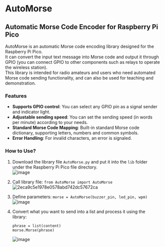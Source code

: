 # AutoMorse  
## Automatic Morse Code Encoder for Raspberry Pi Pico  

AutoMorse is an automatic Morse code encoding library designed for the Raspberry Pi Pico.  
It can convert the input text message into Morse code and output it through GPIO (you can connect GPIO to other components such as relays to operate the wireless station).  
This library is intended for radio amateurs and users who need automated Morse code sending functionality, and can also be used for teaching and demonstration.

### Features
- **Supports GPIO control**: You can select any GPIO pin as a signal sender and indicator light.
- **Adjustable sending speed**: You can set the sending speed (in words per minute) according to your needs.
- **Standard Morse Code Mapping**: Built-in standard Morse code dictionary, supporting letters, numbers and common symbols.
- **Error Handling**: For invalid characters, an error is signaled.

### How to Use?
1. Download the library file `AutoMorse.py` and put it into the `lib` folder under the Raspberry Pi Pico file directory.  
![image](https://github.com/HKEMS-STMO/Fully-automatic-Morse-coder/assets/118874898/7e8f5df4-7fd6-4f81-bc99-640456c506d8)

2. Call library file: `from AutoMorse import AutoMorse`  
![2eca9c5e1978e0578abd742dc57672ca](https://github.com/HKEMS-STMO/Fully-automatic-Morse-coder/assets/118874898/16f9ce9e-f4e0-4f3c-928e-2440792cc70e)

3. Define parameters: `morse = AutoMorse(buzzer_pin, led_pin, wpm)`  
![image](https://github.com/HKEMS-STMO/Fully-automatic-Morse-coder/assets/118874898/99fde3f8-71eb-467b-ba3f-42141b9199c5)

4. Convert what you want to send into a list and process it using the library:
    ```MicroPython
    phrase = list(content) 
    morse.Morse(phrase)
    ```  
    ![image](https://github.com/HKEMS-STMO/Fully-automatic-Morse-coder/assets/118874898/5f82e961-a204-45eb-82ca-61073a220618)
